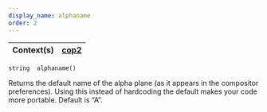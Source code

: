 ```yaml
---
display_name: alphaname
order: 2
---
```

| Context(s) | [cop2](../contexts/cop2.html) |
| --- | --- |

`string  alphaname()`

Returns the default name of the alpha plane (as it appears in the
compositor preferences). Using this instead of hardcoding the default
makes your code more portable. Default is “A”.
